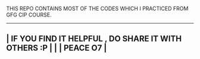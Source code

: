 THIS REPO CONTAINS MOST OF THE CODES WHICH I PRACTICED FROM GFG CIP COURSE.

-------------------------------------------------------
| IF YOU FIND IT HELPFUL , DO SHARE IT WITH OTHERS :P |
                                                      |
|                       PEACE O7                      |
-------------------------------------------------------
